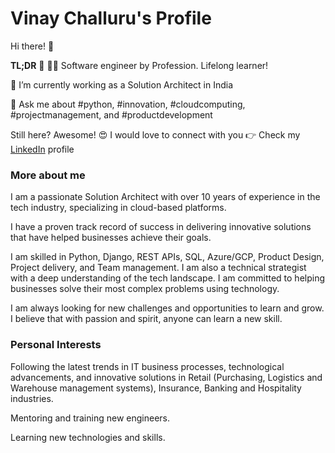 # Vinay Challuru's Profile

Hi there! 👋

**TL;DR** 🏃 🏃‍♀️ Software engineer by Profession. Lifelong learner!

🔭 I’m currently working as a Solution Architect in India

💬 Ask me about #python, #innovation, #cloudcomputing, #projectmanagement, and #productdevelopment

Still here? Awesome! 😍 I would love to connect with you 👉 Check my [LinkedIn](https://www.linkedin.com/in/vinaychalluru/) profile

### More about me
I am a passionate Solution Architect with over 10 years of experience in the tech industry, specializing in cloud-based platforms. 

I have a proven track record of success in delivering innovative solutions that have helped businesses achieve their goals. 

I am skilled in Python, Django, REST APIs, SQL, Azure/GCP, Product Design, Project delivery, and Team management. I am also a technical strategist with a deep understanding of the tech landscape. I am committed to helping businesses solve their most complex problems using technology.

I am always looking for new challenges and opportunities to learn and grow. I believe that with passion and spirit, anyone can learn a new skill. 

### Personal Interests

Following the latest trends in IT business processes, technological advancements, and innovative solutions in Retail (Purchasing, Logistics and Warehouse management systems), Insurance, Banking and Hospitality industries.

Mentoring and training new engineers.

Learning new technologies and skills.
